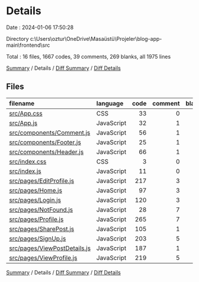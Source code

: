 # Details

Date : 2024-01-06 17:50:28

Directory c:\\Users\\oztur\\OneDrive\\Masaüstü\\Projeler\\blog-app-main\\frontend\\src

Total : 16 files,  1667 codes, 39 comments, 269 blanks, all 1975 lines

[Summary](results.md) / Details / [Diff Summary](diff.md) / [Diff Details](diff-details.md)

## Files
| filename | language | code | comment | blank | total |
| :--- | :--- | ---: | ---: | ---: | ---: |
| [src/App.css](/src/App.css) | CSS | 33 | 0 | 6 | 39 |
| [src/App.js](/src/App.js) | JavaScript | 32 | 1 | 9 | 42 |
| [src/components/Comment.js](/src/components/Comment.js) | JavaScript | 56 | 1 | 10 | 67 |
| [src/components/Footer.js](/src/components/Footer.js) | JavaScript | 25 | 1 | 8 | 34 |
| [src/components/Header.js](/src/components/Header.js) | JavaScript | 66 | 1 | 7 | 74 |
| [src/index.css](/src/index.css) | CSS | 3 | 0 | 0 | 3 |
| [src/index.js](/src/index.js) | JavaScript | 11 | 0 | 6 | 17 |
| [src/pages/EditProfile.js](/src/pages/EditProfile.js) | JavaScript | 217 | 3 | 24 | 244 |
| [src/pages/Home.js](/src/pages/Home.js) | JavaScript | 97 | 3 | 19 | 119 |
| [src/pages/Login.js](/src/pages/Login.js) | JavaScript | 120 | 3 | 16 | 139 |
| [src/pages/NotFound.js](/src/pages/NotFound.js) | JavaScript | 28 | 7 | 3 | 38 |
| [src/pages/Profile.js](/src/pages/Profile.js) | JavaScript | 265 | 7 | 37 | 309 |
| [src/pages/SharePost.js](/src/pages/SharePost.js) | JavaScript | 105 | 1 | 20 | 126 |
| [src/pages/SignUp.js](/src/pages/SignUp.js) | JavaScript | 203 | 5 | 32 | 240 |
| [src/pages/ViewPostDetails.js](/src/pages/ViewPostDetails.js) | JavaScript | 187 | 1 | 32 | 220 |
| [src/pages/ViewProfile.js](/src/pages/ViewProfile.js) | JavaScript | 219 | 5 | 40 | 264 |

[Summary](results.md) / Details / [Diff Summary](diff.md) / [Diff Details](diff-details.md)